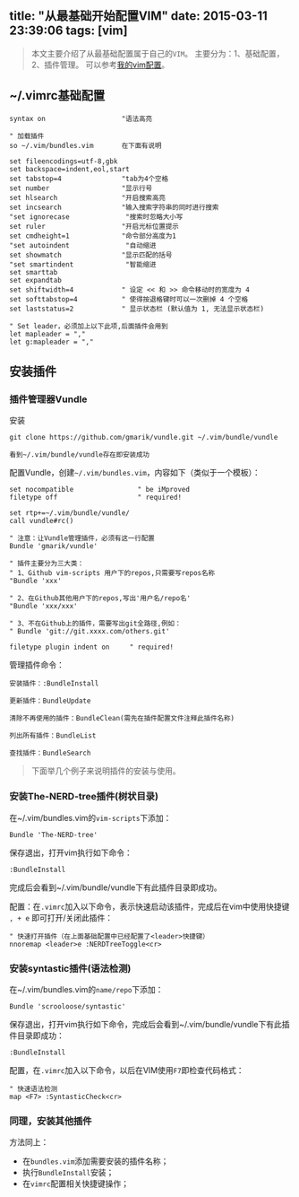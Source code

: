 title: "从最基础开始配置VIM"
date: 2015-03-11 23:39:06
tags: [vim]
---

> 本文主要介绍了从最基础配置属于自己的`VIM`。
> 主要分为：1、基础配置，2、插件管理。
> 可以参考[我的vim配置](https://github.com/kaito-kidd/kaito-vim)。

## ~/.vimrc基础配置

	syntax on                   "语法高亮

	" 加载插件
	so ~/.vim/bundles.vim		在下面有说明
	
	set fileencodings=utf-8,gbk
	set backspace=indent,eol,start
	set tabstop=4               "tab为4个空格
	set number                  "显示行号
	set hlsearch                "开启搜索高亮  
	set incsearch               "输入搜索字符串的同时进行搜索  
	"set ignorecase              "搜索时忽略大小写  
	set ruler                   "开启光标位置提示
	set cmdheight=1             "命令部分高度为1
	"set autoindent              "自动缩进 
	set showmatch               "显示匹配的括号 
	"set smartindent             "智能缩进
	set smarttab
	set expandtab
	set shiftwidth=4            " 设定 << 和 >> 命令移动时的宽度为 4
	set softtabstop=4           " 使得按退格键时可以一次删掉 4 个空格
	set laststatus=2            " 显示状态栏 (默认值为 1, 无法显示状态栏)
	
	" Set leader，必须加上以下此项,后面插件会用到
	let mapleader = "," 
	let g:mapleader = "," 
	
<!-- more -->

## 安装插件


### 插件管理器Vundle

安装

	git clone https://github.com/gmarik/vundle.git ~/.vim/bundle/vundle

	看到~/.vim/bundle/vundle存在即安装成功

配置Vundle，创建`~/.vim/bundles.vim`，内容如下（类似于一个模板）：

	set nocompatible                " be iMproved
	filetype off                    " required!
		
	set rtp+=~/.vim/bundle/vundle/
	call vundle#rc()
		
	" 注意：让Vundle管理插件，必须有这一行配置
	Bundle 'gmarik/vundle'

	" 插件主要分为三大类：
	" 1、Github vim-scripts 用户下的repos,只需要写repos名称
	"Bundle 'xxx'
		
	" 2、在Github其他用户下的repos,写出'用户名/repo名'
	"Bundle 'xxx/xxx'

	" 3、不在Github上的插件，需要写出git全路径,例如：
	" Bundle 'git://git.xxxx.com/others.git'
		
	filetype plugin indent on     " required!

管理插件命令：

	安装插件：:BundleInstall
	
	更新插件：BundleUpdate

	清除不再使用的插件：BundleClean(需先在插件配置文件注释此插件名称)

	列出所有插件：BundleList

	查找插件：BundleSearch

> 下面举几个例子来说明插件的安装与使用。

### 安装The-NERD-tree插件(树状目录)

在~/.vim/bundles.vim的`vim-scripts`下添加：

	Bundle 'The-NERD-tree'

保存退出，打开vim执行如下命令：

	:BundleInstall
完成后会看到~/.vim/bundle/vundle下有此插件目录即成功。

配置：在`.vimrc`加入以下命令，表示快速启动该插件，完成后在vim中使用快捷键 `, + e` 即可打开/关闭此插件：

	" 快速打开插件（在上面基础配置中已经配置了<leader>快捷键）
	nnoremap <leader>e :NERDTreeToggle<cr>

	
### 安装syntastic插件(语法检测)

在~/.vim/bundles.vim的`name/repo`下添加：

	Bundle 'scrooloose/syntastic'

保存退出，打开vim执行如下命令，完成后会看到~/.vim/bundle/vundle下有此插件目录即成功：

	:BundleInstall

配置，在`.vimrc`加入以下命令，以后在VIM使用`F7`即检查代码格式：

	" 快速语法检测
	map <F7> :SyntasticCheck<cr>


### 同理，安装其他插件

方法同上：
- 在`bundles.vim`添加需要安装的插件名称；
- 执行`BundleInstall`安装；
- 在`vimrc`配置相关快捷键操作；




